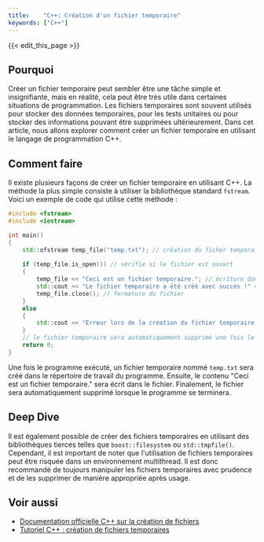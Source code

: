 ```yaml
---
title:    "C++: Création d'un fichier temporaire"
keywords: ["C++"]
---
```


{{< edit_this_page >}}

## Pourquoi

Créer un fichier temporaire peut sembler être une tâche simple et insignifiante, mais en réalité, cela peut être très utile dans certaines situations de programmation. Les fichiers temporaires sont souvent utilisés pour stocker des données temporaires, pour les tests unitaires ou pour stocker des informations pouvant être supprimées ultérieurement. Dans cet article, nous allons explorer comment créer un fichier temporaire en utilisant le langage de programmation C++.

## Comment faire

Il existe plusieurs façons de créer un fichier temporaire en utilisant C++. La méthode la plus simple consiste à utiliser la bibliothèque standard `fstream`. Voici un exemple de code qui utilise cette méthode :

```C++
#include <fstream>
#include <iostream>

int main()
{
    std::ofstream temp_file("temp.txt"); // création du ficher temporaire
    
    if (temp_file.is_open()) // vérifie si le fichier est ouvert
    {
        temp_file << "Ceci est un fichier temporaire."; // écriture dans le fichier
        std::cout << "Le fichier temporaire a été créé avec succès !" << std::endl;
        temp_file.close(); // fermeture du fichier
    }
    else
    {
        std::cout << "Erreur lors de la création du fichier temporaire." << std::endl;
    }
    // le fichier temporaire sera automatiquement supprimé une fois le programme terminé
    return 0;
}
```

Une fois le programme exécuté, un fichier temporaire nommé `temp.txt` sera créé dans le répertoire de travail du programme. Ensuite, le contenu "Ceci est un fichier temporaire." sera écrit dans le fichier. Finalement, le fichier sera automatiquement supprimé lorsque le programme se terminera.

## Deep Dive

Il est également possible de créer des fichiers temporaires en utilisant des bibliothèques tierces telles que `boost::filesystem` ou `std::tmpfile()`. Cependant, il est important de noter que l'utilisation de fichiers temporaires peut être risquée dans un environnement multithread. Il est donc recommandé de toujours manipuler les fichiers temporaires avec prudence et de les supprimer de manière appropriée après usage.

## Voir aussi

- [Documentation officielle C++ sur la création de fichiers](https://en.cppreference.com/w/cpp/io/basic_filebuf/open)
- [Tutoriel C++ : création de fichiers temporaires](https://www.cplusplus.com/doc/tutorial/files/)